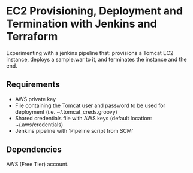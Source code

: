 EC2 Provisioning, Deployment and Termination with Jenkins and Terraform
=======================

Experimenting with a jenkins pipeline that: provisions a Tomcat EC2 instance, deploys a sample.war to it, and terminates the instance and the end.

Requirements
------------

- AWS private key
- File containing the Tomcat user and password to be used for deployment (i.e. ~/.tomcat_creds.groovy)
- Shared credentials file with AWS keys (default location: ~/.aws/credentials)
- Jenkins pipeline with 'Pipeline script from SCM'

Dependencies
------------

AWS (Free Tier) account.
